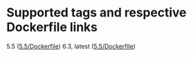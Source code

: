 # Supported tags and respective Dockerfile links

5.5 ([5.5/Dockerfile](https://github.com/wodby/solr/tree/master/5.5/Dockerfile))
6.3, latest ([5.5/Dockerfile](https://github.com/wodby/solr/tree/master/6.3/Dockerfile))
